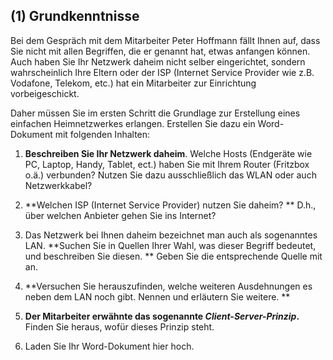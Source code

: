 <!--include-start-->
## (1) Grundkenntnisse 

Bei dem Gespräch mit dem Mitarbeiter Peter Hoffmann fällt Ihnen auf, dass Sie nicht mit allen Begriffen, die er genannt hat, etwas anfangen können. Auch haben Sie Ihr Netzwerk daheim nicht selber eingerichtet, sondern wahrscheinlich Ihre Eltern oder der ISP (Internet Service Provider wie z.B. Vodafone, Telekom, etc.) hat ein Mitarbeiter zur Einrichtung vorbeigeschickt. 

Daher müssen Sie im ersten Schritt die Grundlage zur Erstellung eines einfachen Heimnetzwerkes erlangen. Erstellen Sie dazu ein Word-Dokument mit folgenden Inhalten: 

1.	**Beschreiben Sie Ihr Netzwerk daheim**. Welche Hosts (Endgeräte wie PC, Laptop, Handy, Tablet, ect.) haben Sie mit Ihrem Router (Fritzbox o.ä.) verbunden? Nutzen Sie dazu ausschließlich das WLAN oder auch Netzwerkkabel? 

2. **Welchen ISP (Internet Service Provider) nutzen Sie daheim? ** D.h., über welchen Anbieter gehen Sie ins Internet? 

3. Das Netzwerk bei Ihnen daheim bezeichnet man auch als sogenanntes LAN. **Suchen Sie in Quellen Ihrer Wahl, was dieser Begriff bedeutet, und beschreiben Sie diesen. ** Geben Sie die entsprechende Quelle mit an. 

4. **Versuchen Sie herauszufinden, welche weiteren Ausdehnungen es neben dem LAN noch gibt. Nennen und erläutern Sie weitere. ** 

5. **Der Mitarbeiter erwähnte das sogenannte *Client-Server-Prinzip*.** Finden Sie heraus, wofür dieses Prinzip steht. 

6. Laden Sie Ihr Word-Dokument hier hoch. 

<!--include-end--> 
